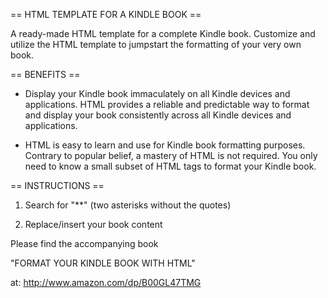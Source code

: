 == HTML TEMPLATE FOR A KINDLE BOOK ==

A ready-made HTML template for a complete Kindle book. Customize and utilize the HTML template to jumpstart the formatting of your very own book.


== BENEFITS ==

- Display your Kindle book immaculately on all Kindle devices and applications. HTML provides a reliable and predictable way to format and display your book consistently across all Kindle devices and applications.

- HTML is easy to learn and use for Kindle book formatting purposes. Contrary to popular belief, a mastery of HTML is not required. You only need to know a small subset of HTML tags to format your Kindle book.


== INSTRUCTIONS ==

1) Search for "**"  (two asterisks without the quotes)

2) Replace/insert your book content

Please find the accompanying book

"FORMAT YOUR KINDLE BOOK WITH HTML"

  at:      http://www.amazon.com/dp/B00GL47TMG